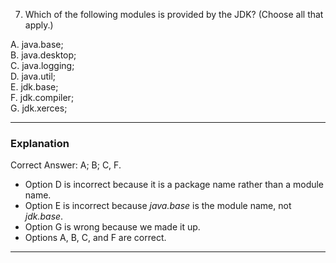 7. Which of the following modules is provided by the JDK? (Choose all that apply.)

A. java.base; <br>
B. java.desktop; <br>
C. java.logging; <br>
D. java.util; <br>
E. jdk.base; <br>
F. jdk.compiler; <br>
G. jdk.xerces;




---
### Explanation ###

Correct Answer: A; B; C, F.

- Option D is incorrect because it is a package name rather than a module name.
- Option E is incorrect because *java.base* is the module name, not *jdk.base*.
- Option G is wrong because we made it up.
- Options A, B, C, and F are correct.

---